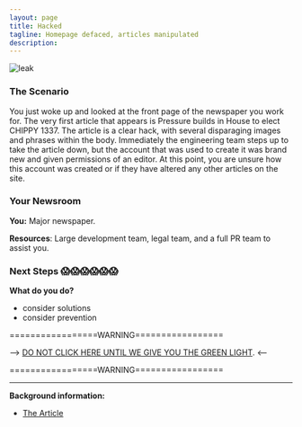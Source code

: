 ```yaml
---
layout: page
title: Hacked
tagline: Homepage defaced, articles manipulated
description:
---
```



![leak](https://media.giphy.com/media/JGunlb6LbQlz2/giphy.gif)

### The Scenario

You just woke up and looked at the front page of the newspaper you work for. The very first article that appears is Pressure builds in House to elect CHIPPY 1337. The article is a clear hack, with several disparaging images and phrases within the body. Immediately the engineering team steps up to take the article down, but the account that was used to create it was brand new and given permissions of an editor. At this point, you are unsure how this account was created or if they have altered any other articles on the site.



### Your Newsroom

**You:** Major newspaper.

**Resources**: Large development team, legal team, and a full PR team to assist you.


### Next Steps 😱😱😱😱😱😱

**What do you do?**
 + consider solutions
 + consider prevention


=================WARNING=================

--> [DO NOT CLICK HERE UNTIL WE GIVE YOU THE GREEN LIGHT](./additional/11-homepage-hacked-1.html). <--

=================WARNING=================

---

**Background information:**

* [The Article](http://www.bbc.com/news/technology-34471982)

